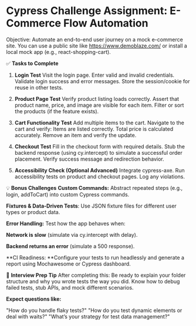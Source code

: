 # Cypress Challenge Assignment: E-Commerce Flow Automation
Objective:
Automate an end-to-end user journey on a mock e-commerce site. You can use a public site like https://www.demoblaze.com/ or install a local mock app (e.g., react-shopping-cart).

✅ **Tasks to Complete**
1. **Login Test**
Visit the login page.
Enter valid and invalid credentials.
Validate login success and error messages.
Store the session/cookie for reuse in other tests.

2. **Product Page Test**
Verify product listing loads correctly.
Assert that product name, price, and image are visible for each item.
Filter or sort the products (if the feature exists).

3. **Cart Functionality Test**
Add multiple items to the cart.
Navigate to the cart and verify:
Items are listed correctly.
Total price is calculated accurately.
Remove an item and verify the update.

4. **Checkout Test**
Fill in the checkout form with required details.
Stub the backend response (using cy.intercept) to simulate a successful order placement.
Verify success message and redirection behavior.

5. **Accessibility Check (Optional Advanced)**
Integrate cypress-axe.
Run accessibility tests on product and checkout pages.
Log any violations.

💡 **Bonus Challenges**
**Custom Commands:** Abstract repeated steps (e.g., login, addToCart) into custom Cypress commands.

**Fixtures & Data-Driven Tests**: Use JSON fixture files for different user types or product data.

**Error Handling:** Test how the app behaves when:

**Network is slow** (simulate via cy.intercept with delay).

**Backend returns an error** (simulate a 500 response).

**CI Readiness: **Configure your tests to run headlessly and generate a report using Mochawesome or Cypress dashboard.

🧠 **Interview Prep Tip**
After completing this:
Be ready to explain your folder structure and why you wrote tests the way you did.
Know how to debug failed tests, stub APIs, and mock different scenarios.

**Expect questions like:**

"How do you handle flaky tests?"
"How do you test dynamic elements or deal with waits?"
"What’s your strategy for test data management?"
